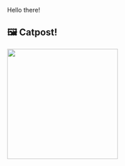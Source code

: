 Hello there!



## 🖼️ Catpost!

<sub>
    <img src="https://cdn2.thecatapi.com/images/MTgyMDI3Mw.jpg" height="256">
</sub>

